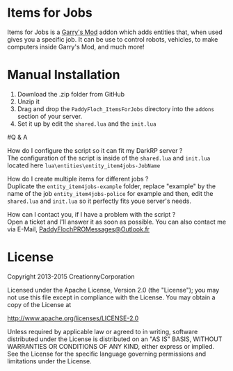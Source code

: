 # Items for Jobs

Items for Jobs is a [Garry's Mod][] addon which adds entities that, when used gives you a specific job. It can be use to control robots, vehicles, to make computers inside Garry's Mod, and much more!

# Manual Installation

1. Download the .zip folder from GitHub
2. Unzip it
3. Drag and drop the `PaddyFloch_ItemsForJobs` directory into the `addons` section of your server.
4. Set it up by edit the `shared.lua` and the `init.lua`

#Q & A

How do I configure the script so it can fit my DarkRP server ?                                                                        
The configuration of the script is inside of the `shared.lua` and `init.lua` located here `lua\entities\entity_item4jobs-JobName`

How do I create multiple items for different jobs ?                                                                                   
Duplicate the `entity_item4jobs-example` folder, replace "example" by the name of the job `entity_item4jobs-police` for example and then, edit the `shared.lua` and `init.lua` so it perfectly fits youe server's needs.

How can I contact you, if I have a problem with the script ?                                                                          
Open a ticket and I'll answer it as soon as possible. You can also contact me via E-Mail, PaddyFlochPROMessages@Outlook.fr

# License

Copyright 2013-2015 CreationnyCorporation

Licensed under the Apache License, Version 2.0 (the "License"); you may not use this file except in compliance with the License. You may obtain a copy of the License at

http://www.apache.org/licenses/LICENSE-2.0

Unless required by applicable law or agreed to in writing, software distributed under the License is distributed on an "AS IS" BASIS, WITHOUT WARRANTIES OR CONDITIONS OF ANY KIND, either express or implied. See the License for the specific language governing permissions and limitations under the License.

[Garry's Mod]: <http://garrysmod.com/>
